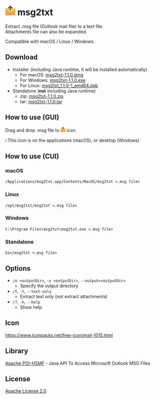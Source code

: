 # <img src="https://github.com/YujiSoftware/msg2txt/raw/main/mail.png" width="32px"> msg2txt

Extract .msg file (Outlook mail file) to a text file.  
Attachments file can also be expanded.

Compatible with macOS / Linux / Windows.

## Download

* Installer (including Java runtime, it will be installed automatically)
  * For macOS: [msg2txt-1.1.0.dmg](https://github.com/YujiSoftware/msg2txt/releases/download/1.1.0/msg2txt-1.1.0.dmg)
  * For Windows: [msg2txt-1.1.0.exe](https://github.com/YujiSoftware/msg2txt/releases/download/1.1.0/msg2txt-1.1.0.exe)
  * For
    Linux: [msg2txt_1.1.0-1_amd64.deb](https://github.com/YujiSoftware/msg2txt/releases/download/1.1.0/msg2txt_1.1.0-1_amd64.deb)
* Standalone (**not** including Java runtime)
  * zip: [msg2txt-1.1.0.zip](https://github.com/YujiSoftware/msg2txt/releases/download/1.1.0/msg2txt-1.1.0.zip)
  * tar: [msg2txt-1.1.0.tar](https://github.com/YujiSoftware/msg2txt/releases/download/1.1.0/msg2txt-1.1.0.tar)

## How to use (GUI)

Drag and drop .msg file to <img src="https://github.com/YujiSoftware/msg2txt/raw/main/mail.png" width="16px"> icon.

ℹ️ This icon is on the applications (macOS), or desktop (Windows)

## How to use (CUI)

### macOS

```
/Applications/msg2txt.app/Contents/MacOS/msg2txt <.msg file>
```

### Linux

```
/opt/msg2txt/msg2txt <.msg file>
```

### Windows

```
C:\Program Files\msg2txt\msg2txt.exe <.msg file>
```

### Standalone

```
bin/msg2txt <.msg file>
```

## Options

* `/o <outputDir>`, `-o <outputDir>`, `--output=<outputDir>`
  * Specify the output directory
* `/t`, `-t`, `--text-only`
  * Extract text only (not extract attachments)
* `/?`, `-h`, `--help`
  * Show help

## Icon

https://www.iconpacks.net/free-icon/mail-1015.html

## Library

[Apache POI-HSMF](https://poi.apache.org/components/hsmf/index.html) - Java API To Access Microsoft Outlook MSG Files

## License

[Apache License 2.0](https://github.com/YujiSoftware/msg2txt/blob/main/LICENSE)
